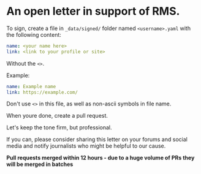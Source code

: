 # An open letter in support of RMS.

To sign, create a file in `_data/signed/` folder named `<username>.yaml` with the following content:

```yaml
name: <your name here>
link: <link to your profile or site>
```

Without the `<>`.

Example:
```yaml
name: Example name
link: https://example.com/
```

Don't use `<>` in this file, as well as non-ascii symbols in file name.

When youre done, create a pull request.

Let's keep the tone firm, but professional.

If you can, please consider sharing this letter on your forums and social media and notify journalists who might be helpful to our cause.

**Pull requests merged within 12 hours - due to a huge volume of PRs they will be merged in batches**
 
